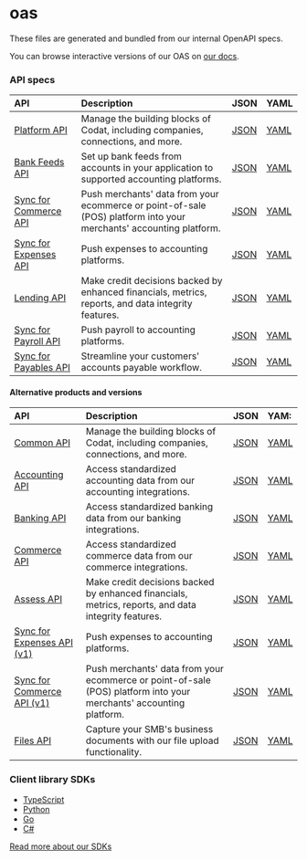 # oas

These files are generated and bundled from our internal OpenAPI specs.

You can browse interactive versions of our OAS on [our docs](https://docs.codat.io/).

### API specs

| API | Description | JSON | YAML |
| :- | :- | :- | :- |
| [Platform API](https://docs.codat.io/platform-api#/) | Manage the building blocks of Codat, including companies, connections, and more.  | [JSON](https://raw.githubusercontent.com/codatio/oas/main/json/Codat-Platform.json) | [YAML](https://raw.githubusercontent.com/codatio/oas/main/yaml/Codat-Platform.yaml)
| [Bank Feeds API](https://docs.codat.io/bank-feeds-api#/) | Set up bank feeds from accounts in your application to supported accounting platforms.  | [JSON](https://raw.githubusercontent.com/codatio/oas/main/json/Codat-Bank-Feeds.json) | [YAML](https://raw.githubusercontent.com/codatio/oas/main/yaml/Codat-Bank-Feeds.yaml)
| [Sync for Commerce API](https://docs.codat.io/sync-for-commerce-api#/) | Push merchants' data from your ecommerce or point-of-sale (POS) platform into your merchants' accounting platform.  | [JSON](https://raw.githubusercontent.com/codatio/oas/main/json/Codat-Sync-Commerce.json) | [YAML](https://raw.githubusercontent.com/codatio/oas/main/yaml/Codat-Sync-Commerce.yaml)
| [Sync for Expenses API](https://docs.codat.io/sync-for-expenses-api#/) | Push expenses to accounting platforms.  | [JSON](https://raw.githubusercontent.com/codatio/oas/main/json/Codat-Sync-Expenses.json) | [YAML](https://raw.githubusercontent.com/codatio/oas/main/yaml/Codat-Sync-Expenses.yaml)
| [Lending API](https://docs.codat.io/lending-api#/) | Make credit decisions backed by enhanced financials, metrics, reports, and data integrity features.  | [JSON](https://raw.githubusercontent.com/codatio/oas/main/json/Codat-Lending.json) | [YAML](https://raw.githubusercontent.com/codatio/oas/main/yaml/Codat-Lending.yaml)
| [Sync for Payroll API](https://docs.codat.io/sync-for-payroll-api#/) | Push payroll to accounting platforms.  | [JSON](https://raw.githubusercontent.com/codatio/oas/main/json/Codat-Sync-Payroll.json) | [YAML](https://raw.githubusercontent.com/codatio/oas/main/yaml/Codat-Sync-Payroll.yaml)
| [Sync for Payables API](https://docs.codat.io/sync-for-expenses-api#/) | Streamline your customers' accounts payable workflow.  | [JSON](https://raw.githubusercontent.com/codatio/oas/main/json/Codat-Sync-Payables.json) | [YAML](https://raw.githubusercontent.com/codatio/oas/main/yaml/Codat-Sync-Expenses.yaml)

#### Alternative products and versions

| API | Description | JSON | YAM: |
| :-  | :-          | :-   | :-   |
| [Common API](https://docs.codat.io/codat-api#/) | Manage the building blocks of Codat, including companies, connections, and more.  | [JSON](https://raw.githubusercontent.com/codatio/oas/main/json/Codat-Platform.json) | [YAML](https://raw.githubusercontent.com/codatio/oas/main/yaml/Codat-Platform.yaml)
| [Accounting API](https://docs.codat.io/accounting-api#/) | Access standardized accounting data from our accounting integrations.  | [JSON](https://raw.githubusercontent.com/codatio/oas/main/json/Codat-Accounting.json) | [YAML](https://raw.githubusercontent.com/codatio/oas/main/yaml/Codat-Accounting.yaml)
| [Banking API](https://docs.codat.io/banking-api#/) | Access standardized banking data from our banking integrations.  | [JSON](https://raw.githubusercontent.com/codatio/oas/main/json/Codat-Banking.json) | [YAML](https://raw.githubusercontent.com/codatio/oas/main/yaml/Codat-Banking.yaml)
| [Commerce API](https://docs.codat.io/commerce-api#/) | Access standardized commerce data from our commerce integrations.  | [JSON](https://raw.githubusercontent.com/codatio/oas/main/json/Codat-Commerce.json) | [YAML](https://raw.githubusercontent.com/codatio/oas/main/yaml/Codat-Commerce.yaml)
| [Assess API](https://docs.codat.io/assess-api#/) | Make credit decisions backed by enhanced financials, metrics, reports, and data integrity features.  | [JSON](https://raw.githubusercontent.com/codatio/oas/main/json/Codat-Assess.json) | [YAML](https://raw.githubusercontent.com/codatio/oas/main/yaml/Codat-Assess.yaml)
| [Sync for Expenses API (v1)](https://docs.codat.io/sync-for-expenses-api-v1#/) | Push expenses to accounting platforms.  | [JSON](https://raw.githubusercontent.com/codatio/oas/main/json/Codat-Sync-Expenses-v1.json) | [YAML](https://raw.githubusercontent.com/codatio/oas/main/yaml/Codat-Sync-Expenses-v1.yaml)
| [Sync for Commerce API (v1)](https://docs.codat.io/sync-for-commerce-api-v1#/) | Push merchants' data from your ecommerce or point-of-sale (POS) platform into your merchants' accounting platform. | [JSON](https://raw.githubusercontent.com/codatio/oas/main/json/Codat-Sync-Commerce-v1.json) | [YAML](https://raw.githubusercontent.com/codatio/oas/main/yaml/Codat-Sync-Commerce-v1.yaml)
| [Files API](https://docs.codat.io/files-api#/) | Capture your SMB's business documents with our file upload functionality.  | [JSON](https://raw.githubusercontent.com/codatio/oas/main/json/Codat-Files.json) | [YAML](https://raw.githubusercontent.com/codatio/oas/main/yaml/Codat-Files.yaml)


### Client library SDKs

- [TypeScript](https://github.com/codatio/client-sdk-typescript)
- [Python](https://github.com/codatio/client-sdk-python)
- [Go](https://github.com/codatio/client-sdk-go)
- [C#](https://github.com/codatio/client-sdk-csharp)

[Read more about our SDKs](https://docs.codat.io/introduction/libraries)